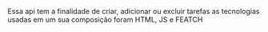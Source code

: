 Essa api tem a finalidade de criar, adicionar ou excluir tarefas
as tecnologias usadas em um sua composição foram HTML, JS e FEATCH
